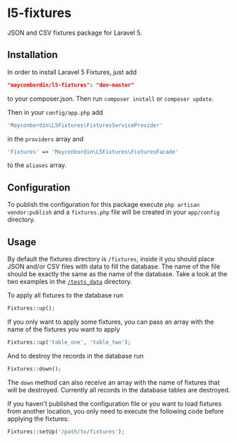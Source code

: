 # l5-fixtures

JSON and CSV fixtures package for Laravel 5.

## Installation

In order to install Laravel 5 Fixtures, just add 

```json
"mayconbordin/l5-fixtures": "dev-master"
```

to your composer.json. Then run `composer install` or `composer update`.

Then in your `config/app.php` add 

```php
'Mayconbordin\L5Fixtures\FixturesServiceProvider'
```

in the `providers` array and

```php
'Fixtures' => 'Mayconbordin\L5Fixtures\FixturesFacade'
```

to the `aliases` array.

## Configuration

To publish the configuration for this package execute `php artisan vendor:publish` and a `fixtures.php` 
file will be created in your `app/config` directory.

## Usage

By default the fixtures directory is `/fixtures`, inside it you should place JSON and/or CSV files with data to fill
the database. The name of the file should be exactly the same as the name of the database. Take a look at the two examples
in the [`/tests_data`](https://github.com/mayconbordin/l5-fixtures/tree/master/tests/_data) directory.

To apply all fixtures to the database run

```php
Fixtures::up();
```

If you only want to apply some fixtures, you can pass an array with the name of the fixtures you want to apply

```php
Fixtures::up('table_one', 'table_two');
```

And to destroy the records in the database run

```php
Fixtures::down();
```

The `down` method can also receive an array with the name of fixtures that will be destroyed. Currently all records
in the database tables are destroyed.

If you haven't published the configuration file or you want to load fixtures from another location, you only need to execute the following code before applying the fixtures:

```php
Fixtures::setUp('/path/to/fixtures');
```

